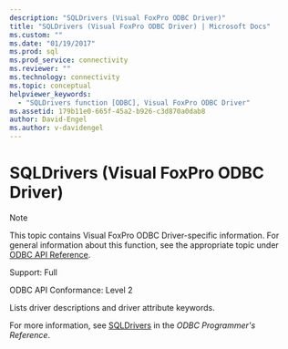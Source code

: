 ```yaml
---
description: "SQLDrivers (Visual FoxPro ODBC Driver)"
title: "SQLDrivers (Visual FoxPro ODBC Driver) | Microsoft Docs"
ms.custom: ""
ms.date: "01/19/2017"
ms.prod: sql
ms.prod_service: connectivity
ms.reviewer: ""
ms.technology: connectivity
ms.topic: conceptual
helpviewer_keywords: 
  - "SQLDrivers function [ODBC], Visual FoxPro ODBC Driver"
ms.assetid: 179b11e0-665f-45a2-b926-c3d870a0dab8
author: David-Engel
ms.author: v-davidengel
---
```

# SQLDrivers (Visual FoxPro ODBC Driver)
> [!NOTE]  
>  This topic contains Visual FoxPro ODBC Driver-specific information. For general information about this function, see the appropriate topic under [ODBC API Reference](../../odbc/reference/syntax/odbc-api-reference.md).  
  
 Support: Full  
  
 ODBC API Conformance: Level 2  
  
 Lists driver descriptions and driver attribute keywords.  
  
 For more information, see [SQLDrivers](../../odbc/reference/syntax/sqldrivers-function.md) in the *ODBC Programmer's Reference*.
